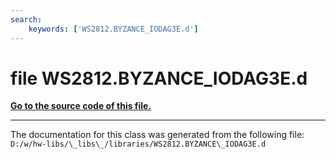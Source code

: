 ```yaml
---
search:
    keywords: ['WS2812.BYZANCE_IODAG3E.d']
---
```


# file WS2812.BYZANCE\_IODAG3E.d

**[Go to the source code of this file.](_w_s2812_8_b_y_z_a_n_c_e___i_o_d_a_g3_e_8d_source.md)**


----------------------------------------
The documentation for this class was generated from the following file: `D:/w/hw-libs/\_libs\_/libraries/WS2812.BYZANCE\_IODAG3E.d`
